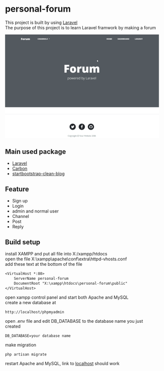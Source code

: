 # personal-forum

This project is built by using [Laravel](https://laravel.com/)  
The purpose of this project is to learn Laravel framwork by making a forum  
  
![alt demo](./demo.gif)

## Main used package
- [Laravel](https://laravel.com/)
- [Carbon](https://github.com/mohd-isa/carbon)
- [startbootstrap-clean-blog](https://github.com/BlackrockDigital/startbootstrap-clean-blog)

## Feature
- Sign up
- Login
- admin and normal user
- Channel
- Post
- Reply

## Build setup
install XAMPP and put all file into X:/xampp/htdocs  
open the file X:\xampp\apache\conf\extra\httpd-vhosts.conf  
add these text at the bottom of the file
```
<VirtualHost *:80>
	ServerName personal-forum
	DocumentRoot "X:\xampp\htdocs\personal-forum\public"
</VirtualHost>  
```
open xampp control panel and start both Apache and MySQL  
create a new database at  
```
http://localhost/phpmyadmin
```
open .env file and edit DB_DATABASE to the database name you just created
```
DB_DATABASE=your database name
```
make migration
```
php artisan migrate
```
restart Apache and MySQL, link to [localhost](http://localhost) should work

